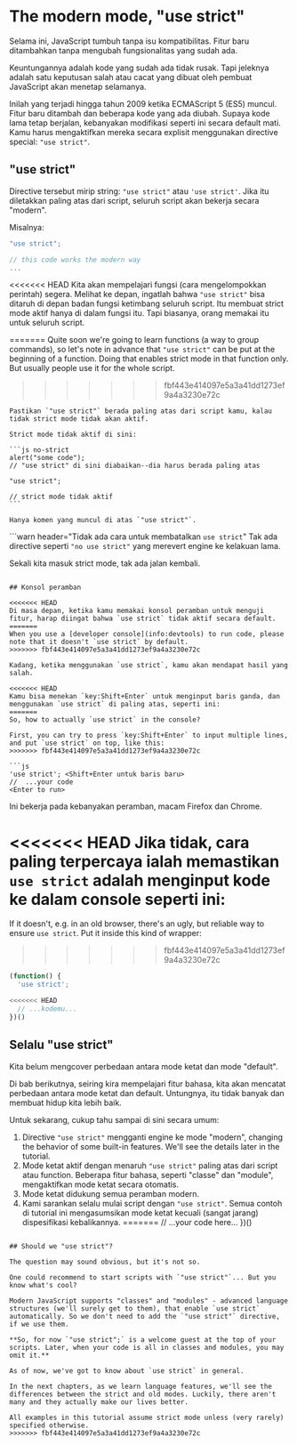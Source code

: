 # The modern mode, "use strict"

Selama ini, JavaScript tumbuh tanpa isu kompatibilitas. Fitur baru ditambahkan tanpa mengubah fungsionalitas yang sudah ada.

Keuntungannya adalah kode yang sudah ada tidak rusak. Tapi jeleknya adalah satu keputusan salah atau cacat yang dibuat oleh pembuat JavaScript akan menetap selamanya.

Inilah yang terjadi hingga tahun 2009 ketika ECMAScript 5 (ES5) muncul. Fitur baru ditambah dan beberapa kode yang ada diubah. Supaya kode lama tetap berjalan, kebanyakan modifikasi seperti ini secara default mati. Kamu harus mengaktifkan mereka secara explisit menggunakan directive special: `"use strict"`.

## "use strict"

Directive tersebut mirip string: `"use strict"` atau `'use strict'`. Jika itu diletakkan paling atas dari script, seluruh script akan bekerja secara "modern".

Misalnya:

```js
"use strict";

// this code works the modern way
...
```

<<<<<<< HEAD
Kita akan mempelajari fungsi (cara mengelompokkan perintah) segera. Melihat ke depan, ingatlah bahwa `"use strict"` bisa ditaruh di depan badan fungsi ketimbang seluruh script. Itu membuat strict mode aktif hanya di dalam fungsi itu. Tapi biasanya, orang memakai itu untuk seluruh script.

=======
Quite soon we're going to learn functions (a way to group commands), so let's note in advance that `"use strict"` can be put at the beginning of a function. Doing that enables strict mode in that function only. But usually people use it for the whole script.
>>>>>>> fbf443e414097e5a3a41dd1273ef9a4a3230e72c

````warn header="Yakinkan bahwa \"use strict\" berada paling atas"
Pastikan `"use strict"` berada paling atas dari script kamu, kalau tidak strict mode tidak akan aktif.

Strict mode tidak aktif di sini:

```js no-strict
alert("some code");
// "use strict" di sini diabaikan--dia harus berada paling atas

"use strict";

// strict mode tidak aktif
```

Hanya komen yang muncul di atas `"use strict"`.
````

```warn header="Tidak ada cara untuk membatalkan `use strict`"
Tak ada directive seperti `"no use strict"` yang merevert engine ke kelakuan lama.

Sekali kita masuk strict mode, tak ada jalan kembali.
```

## Konsol peramban

<<<<<<< HEAD
Di masa depan, ketika kamu memakai konsol peramban untuk menguji fitur, harap diingat bahwa `use strict` tidak aktif secara default.
=======
When you use a [developer console](info:devtools) to run code, please note that it doesn't `use strict` by default.
>>>>>>> fbf443e414097e5a3a41dd1273ef9a4a3230e72c

Kadang, ketika menggunakan `use strict`, kamu akan mendapat hasil yang salah.

<<<<<<< HEAD
Kamu bisa menekan `key:Shift+Enter` untuk menginput baris ganda, dan menggunakan `use strict` di paling atas, seperti ini:
=======
So, how to actually `use strict` in the console?

First, you can try to press `key:Shift+Enter` to input multiple lines, and put `use strict` on top, like this:
>>>>>>> fbf443e414097e5a3a41dd1273ef9a4a3230e72c

```js
'use strict'; <Shift+Enter untuk baris baru>
//  ...your code
<Enter to run>
```

Ini bekerja pada kebanyakan peramban, macam Firefox dan Chrome.

<<<<<<< HEAD
Jika tidak, cara paling terpercaya ialah memastikan `use strict` adalah menginput kode ke dalam console seperti ini:
=======
If it doesn't, e.g. in an old browser, there's an ugly, but reliable way to ensure `use strict`. Put it inside this kind of wrapper:
>>>>>>> fbf443e414097e5a3a41dd1273ef9a4a3230e72c

```js
(function() {
  'use strict';

<<<<<<< HEAD
  // ...kodemu...
})()
```

## Selalu "use strict"

Kita belum mengcover perbedaan antara mode ketat dan mode "default".

Di bab berikutnya, seiring kira mempelajari fitur bahasa, kita akan mencatat perbedaan antara mode ketat dan default. Untungnya, itu tidak banyak dan membuat hidup kita lebih baik.

Untuk sekarang, cukup tahu sampai di sini secara umum:

1. Directive `"use strict"` mengganti engine ke mode "modern", changing the behavior of some built-in features. We'll see the details later in the tutorial.
2. Mode ketat aktif dengan menaruh `"use strict"` paling atas dari script atau function. Beberapa fitur bahasa, seperti "classe" dan "module", mengaktifkan mode ketat secara otomatis.
3. Mode ketat didukung semua peramban modern.
4. Kami sarankan selalu mulai script dengan `"use strict"`. Semua contoh di tutorial ini mengasumsikan mode ketat kecuali (sangat jarang) dispesifikasi kebalikannya.
=======
  // ...your code here...
})()
```

## Should we "use strict"?

The question may sound obvious, but it's not so.

One could recommend to start scripts with `"use strict"`... But you know what's cool?

Modern JavaScript supports "classes" and "modules" - advanced language structures (we'll surely get to them), that enable `use strict` automatically. So we don't need to add the `"use strict"` directive, if we use them.

**So, for now `"use strict";` is a welcome guest at the top of your scripts. Later, when your code is all in classes and modules, you may omit it.**

As of now, we've got to know about `use strict` in general.

In the next chapters, as we learn language features, we'll see the differences between the strict and old modes. Luckily, there aren't many and they actually make our lives better.

All examples in this tutorial assume strict mode unless (very rarely) specified otherwise.
>>>>>>> fbf443e414097e5a3a41dd1273ef9a4a3230e72c

